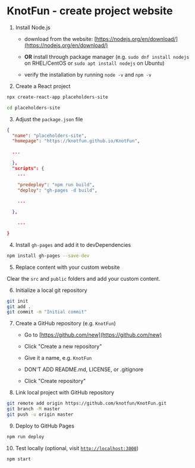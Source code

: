 # KnotFun - create project website

1. Install Node.js

    - download from the website: [https://nodejs.org/en/download/](https://nodejs.org/en/download/)

    - **OR** install through package manager (e.g. `sudo dnf install nodejs` on RHEL/CentOS or `sudo apt install nodejs` on Ubuntu)

    - verify the installation by running `node -v` and `npm -v`

2. Create a React project

```bash
npx create-react-app placeholders-site
```

```bash
cd placeholders-site
```

3. Adjust the `package.json` file

```json
{
  "name": "placeholders-site",
  "homepage": "https://knotfun.github.io/KnotFun",
  
  ...

  },
  "scripts": {
    ...

    "predeploy": "npm run build",
    "deploy": "gh-pages -d build",
    
    ...

  },

    ...

}

```

4. Install `gh-pages` and add it to devDependencies

```bash
npm install gh-pages --save-dev
```

5. Replace content with your custom website

Clear the `src` and `public` folders and add your custom content.

6. Initialize a local git repository

```bash
git init
git add .
git commit -m "Initial commit"
```

7. Create a GitHub repository (e.g. `KnotFun`)

    - Go to [https://github.com/new](https://github.com/new)

    - Click "Create a new repository"

    - Give it a name, e.g. `KnotFun`

    - DON'T ADD README.md, LICENSE, or .gitignore

    - Click "Create repository"

8. Link local project with GitHub repository

```bash
git remote add origin https://github.com/knotfun/KnotFun.git
git branch -M master
git push -u origin master
```

9. Deploy to GitHub Pages

```bash
npm run deploy
```

10. Test locally (optional, visit [`http://localhost:3000`](http://localhost:3000))

```bash
npm start
```